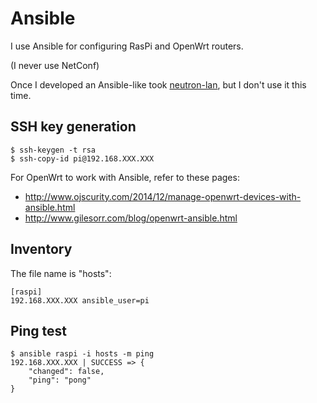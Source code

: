 # Ansible

I use Ansible for configuring RasPi and OpenWrt routers.

(I never use NetConf)

Once I developed an Ansible-like took [neutron-lan](https://github.com/araobp/neutron-lan), but I don't use it this time.

## SSH key generation

```
$ ssh-keygen -t rsa
$ ssh-copy-id pi@192.168.XXX.XXX
```

For OpenWrt to work with Ansible, refer to these pages:
- http://www.ojscurity.com/2014/12/manage-openwrt-devices-with-ansible.html
- http://www.gilesorr.com/blog/openwrt-ansible.html

## Inventory

The file name is "hosts":
```
[raspi]
192.168.XXX.XXX ansible_user=pi
```

## Ping test
```
$ ansible raspi -i hosts -m ping
192.168.XXX.XXX | SUCCESS => {
    "changed": false,
    "ping": "pong"
}
```

